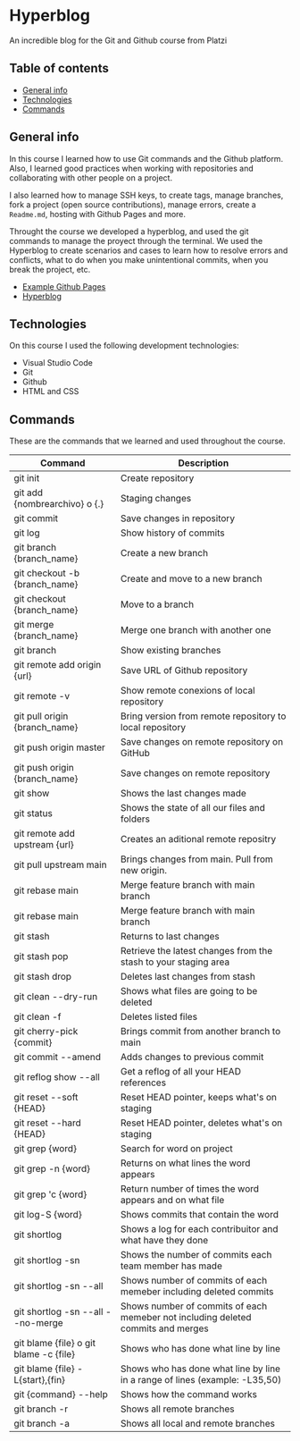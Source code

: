 # Hyperblog
An incredible blog for the Git and Github course from Platzi

## Table of contents

* [General info](#general-info) 
* [Technologies](#technologies) 
* [Commands](#commands)

<!-- Un blog increíble para el curso de Git y Github de Platzi -->

<!-- En este curso vi cómo utilzar los comandos de Git y la plataforma de Github. También aprendí las buenas prácticas al trabajar con los repositorios y de manera colaborativa con otras personas en un proyecto.

Asimismo, aprendí cómo configurar las llaves SSH para crear, crear tags, manejo de branches, colaboraciones, fork de un proyecto (contribuir por open source), manejar errores, crear `Readme.md`, hosting con [Github Pages](https://lourdesnrdz.github.io/hyperblog/) y más. -->

## General info

In this course I learned how to use Git commands and the Github platform. Also, I learned good practices when working with repositories and collaborating with other people on a project.

I also learned how to manage SSH keys, to create tags, manage branches, fork a project (open source contributions), manage errors, create a `Readme.md`, hosting with Github Pages and more.

Throught the course we developed a hyperblog, and used the git commands to manage the proyect through the terminal. We used the Hyperblog to create scenarios and cases to learn how to resolve errors and conflicts, what to do when you make unintentional commits, when you break the project, etc.

* [Example Github Pages](https://lourdesnrdz.github.io/hyperblog/index.html)
* [Hyperblog](https://lourdesnrdz.github.io/hyperblog/blogpost.html)

## Technologies

On this course I used the following development technologies:
 - Visual Studio Code
 - Git
 - Github
 - HTML and CSS

## Commands 
These are the commands that we learned and used throughout the course.

| Command | Description |
|---------|-------------|
| git init | Create repository |
| git add {nombrearchivo} o {.} | Staging changes |
| git commit | Save changes in repository |
| git log | Show history of commits |
| git branch {branch_name} | Create a new branch |
| git checkout -b {branch_name} | Create and move to a new branch |
| git checkout {branch_name} | Move to a branch |
| git merge {branch_name} | Merge one branch with another one |
| git branch | Show existing branches |
| git remote add origin {url} | Save URL of Github repository |
| git remote -v | Show remote conexions of local repository |
| git pull origin {branch_name} | Bring version from remote repository to local repository |
| git push origin master | Save changes on remote repository on GitHub |
| git push origin {branch_name} | Save changes on remote repository |
| git show | Shows the last changes made |
| git status | Shows the state of all our files and folders |
| git remote add upstream {url} | Creates an aditional remote repositry |
| git pull upstream main | Brings changes from main. Pull from new origin. |
| git rebase main | Merge feature branch with main branch |
| git rebase main | Merge feature branch with main branch |
| git stash | Returns to last changes |
| git stash pop | Retrieve the latest changes from the stash to your staging area |
| git stash drop | Deletes last changes from stash |
| git clean --dry-run | Shows what files are going to be deleted |
| git clean -f | Deletes listed files |
| git cherry-pick {commit} | Brings commit from another branch to main |
| git commit --amend | Adds changes to previous commit |
| git reflog show --all | Get a reflog of all your HEAD references |
| git reset --soft {HEAD} | Reset HEAD pointer, keeps what's on staging |
| git reset --hard {HEAD} | Reset HEAD pointer, deletes what's on staging |
| git grep {word} | Search for word on project |
| git grep -n {word} | Returns on what lines the word appears |
| git grep 'c {word} | Return number of times the word appears and on what file |
| git log-S {word} | Shows commits that contain the word |
| git shortlog | Shows a log for each contribuitor and what have they done |
| git shortlog -sn | Shows the number of commits each team member has made |
| git shortlog -sn --all | Shows number of commits of each memeber including deleted commits |
| git shortlog -sn --all --no-merge | Shows number of commits of each memeber not including deleted commits and merges |
| git blame {file} o git blame -c {file} | Shows who has done what line by line |
| git blame {file} -L{start},{fin} | Shows who has done what line by line in a range of lines (example: -L35,50) |
| git {command} --help | Shows how the command works |
| git branch -r | Shows all remote branches |
| git branch -a | Shows all local and remote branches |

<!-- | Command | Description |
|---------|-------------|
| git init | Crear repositorio |
| git add {nombrearchivo} o {.} | Staging de los cambios |
| git commit | Guarda los cambios de manera definitiva en el repositorio |
| git log | Ver historial de commits |
| git branch {branch_name} | Crea una nueva rama |
| git checkout -b {branch_name} | Crea una nueva rama y nos posiciona en ella |
| git checkout {branch_name} | Nos posiciona en la rama seleccionada |
| git merge {branch_name} | Fusiona una rama con otra |
| git branch | Ver las ramas creadas |
| git remote add origin {url} | Guardar la URL del repositorio de GitHub |
| git remote -v | Visualizar las conexiones remotas del repositorio local |
| git pull origin {branch_name} | Traer la versión del repositorio remoto |
| git push origin master | Guardar los cambios de nuestro repositorio remoto en GitHub|
| git push origin {branch_name} | Guarda los cambios en el repositorio remoto |
| git show | Muestra los últimos cambios que se hicieron |
| git status | Permite ver el estado de todos nuestros archivos y carpetas |
| git remote add upstream {url} | Crea un repositorio remoto adicional |
| git pull upstream main | Trae los cambios de main. Hacer pull desde el nuevo origen. |
| git rebase main | Fusiona la rama feature con la rama main |
| git rebase main | Fusiona la rama feature con la rama main |
| git stash | Regresar el cambio anterior que hicimos |
| git stash pop | Recuperar los últimos cambios desde el stash a tu staging area |
| git stash drop | Eliminar los últimos cambios desde el stash |
| git clean --dry-run | Muestra qué archivos vamos a borrar |
| git clean -f | Borra los archivos listados |
| git cherry-pick {commit} | Traer commit de otra rama a master |
| git commit --amend | Agrega los cambios al commit anterior |
| git reflog show --all | Obtener un reflog de todas las referencias de tu HEAD |
| git reset --soft {HEAD} | Restablece el apuntador HEAD, mentiene lo que hay en staging |
| git reset --hard {HEAD} | Restablece el apuntador HEAD, borra todo lo que hay en staging |
| git grep {word} | Busca en todo el proyecto donde está la palabra |
| git grep -n {word} | Regresa en qué líneas está l apalabra |
| git grep 'c {word} | Regresa cuántas veces se repite la palabra y en qué archivo |
| git log-S {word} | Muestra los commits que contienen la palabra |
| git shortlog | Muestra un log por persona de lo que ha hecho cada miembro |
| git shortlog -sn | Muestra cuantos commit han hecho cada miembros del equipo |
| git shortlog -sn --all | Muestra cuantos commits ha hecho cada miembro incluyendo commits eliminados |
| git shortlog -sn --all --no-merge | Muestra cuantos commit ha hecho cada miembrosin incluir los eliminados ni los merges |
| git blame {file} o git blame -c {file} | Muestra quien hizo cada cosa linea por linea |
| git blame {file} -L{start},{fin} | Muestra quien hizo cada cosa linea por linea en un rango de líneas (ejemplo: -L35,50) |
| git {command} --help | Muestra como funciona el comando |
| git branch -r | Muestra todas las ramas remotas |
| git branch -a | Muestra todas las ramas tanto locales como remotas | -->
